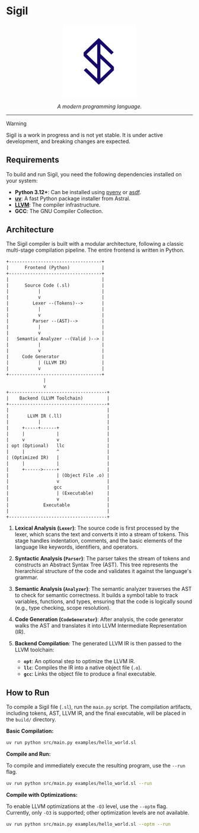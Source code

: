 # Sigil

<p align="center">
    <img src="https://github.com/rdenadai/sigil/blob/main/static/flogo.png?raw=true" alt="Sigil programming language logo" width="200"/>
</p>

<p align="center">
    <em>A modern programming language.</em>
</p>

---

> [!WARNING]
> Sigil is a work in progress and is not yet stable. It is under active development, and breaking changes are expected.

## Requirements

To build and run Sigil, you need the following dependencies installed on your system:

- **Python 3.12+**: Can be installed using [pyenv](https://github.com/pyenv/pyenv) or [asdf](https://github.com/asdf-vm/asdf).
- **[uv](https://docs.astral.sh/uv/)**: A fast Python package installer from Astral.
- **[LLVM](https://releases.llvm.org/)**: The compiler infrastructure.
- **GCC**: The GNU Compiler Collection.

## Architecture

The Sigil compiler is built with a modular architecture, following a classic multi-stage compilation pipeline. The entire frontend is written in Python.

```
+-----------------------------------+
|      Frontend (Python)            |
+-----------------------------------+
|                                   |
|      Source Code (.sl)            |
|           |                       |
|           v                       |
|         Lexer --(Tokens)-->       |
|           |                       |
|           v                       |
|         Parser --(AST)-->         |
|           |                       |
|           v                       |
|   Semantic Analyzer --(Valid )--> |
|           |                       |
|           v                       |
|     Code Generator                |
|           | (LLVM IR)             |
|           v                       |
+-----------------------------------+
              |
              v
+-------------------------------------+
|    Backend (LLVM Toolchain)         |
+-------------------------------------+
|                                     |
|       LLVM IR (.ll)                 |
|           |                         |
|     +-----+------+                  |
|     |            |                  |
|     v            v                  |
| opt (Optional)   llc                |
|     |            ^                  |
| (Optimized IR)   |                  |
|     |            |                  |
|     +------>-----+                  |
|                  | (Object File .o) |
|                  v                  |
|                 gcc                 |
|                  | (Executable)     |
|                  v                  |
|             Executable              |
|                                     |
+-------------------------------------+
```

1.  **Lexical Analysis (`Lexer`)**: The source code is first processed by the lexer, which scans the text and converts it into a stream of tokens. This stage handles indentation, comments, and the basic elements of the language like keywords, identifiers, and operators.

2.  **Syntactic Analysis (`Parser`)**: The parser takes the stream of tokens and constructs an Abstract Syntax Tree (AST). This tree represents the hierarchical structure of the code and validates it against the language's grammar.

3.  **Semantic Analysis (`Analyzer`)**: The semantic analyzer traverses the AST to check for semantic correctness. It builds a symbol table to track variables, functions, and types, ensuring that the code is logically sound (e.g., type checking, scope resolution).

4.  **Code Generation (`CodeGenerator`)**: After analysis, the code generator walks the AST and translates it into LLVM Intermediate Representation (IR).

5.  **Backend Compilation**: The generated LLVM IR is then passed to the LLVM toolchain:
    - **`opt`**: An optional step to optimize the LLVM IR.
    - **`llc`**: Compiles the IR into a native object file (`.o`).
    - **`gcc`**: Links the object file to produce a final executable.

## How to Run

To compile a Sigil file (`.sl`), run the `main.py` script. The compilation artifacts, including tokens, AST, LLVM IR, and the final executable, will be placed in the `build/` directory.

**Basic Compilation:**

```sh
uv run python src/main.py examples/hello_world.sl
```

**Compile and Run:**

To compile and immediately execute the resulting program, use the `--run` flag.

```sh
uv run python src/main.py examples/hello_world.sl --run
```

**Compile with Optimizations:**

To enable LLVM optimizations at the `-O3` level, use the `--optm` flag. Currently, only `-O3` is supported; other optimization levels are not available.

```sh
uv run python src/main.py examples/hello_world.sl --optm --run
```
